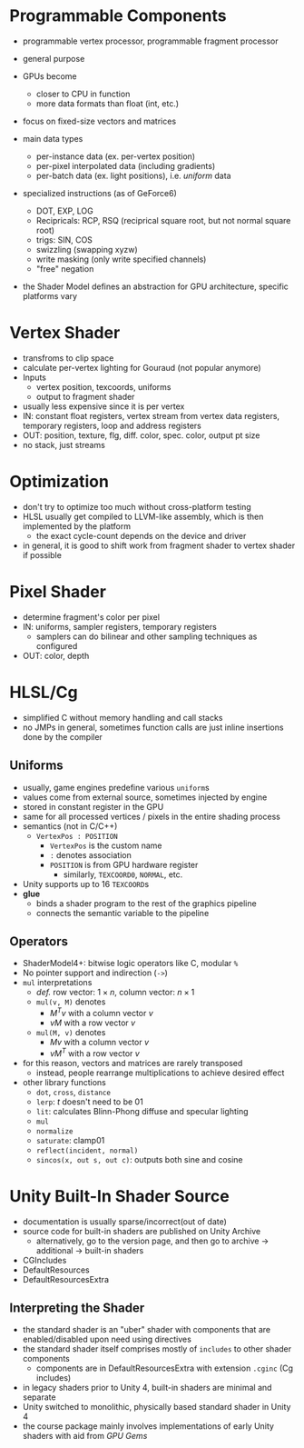 # Programmable Components
- programmable vertex processor, programmable fragment processor
- general purpose

- GPUs become
  - closer to CPU in function
  - more data formats than float (int, etc.)
- focus on fixed-size vectors and matrices

- main data types
  - per-instance data (ex. per-vertex position)
  - per-pixel interpolated data (including gradients)
  - per-batch data (ex. light positions), i.e. *uniform*  data

- specialized instructions (as of GeForce6)
  - DOT, EXP, LOG
  - Recipricals: RCP, RSQ (reciprical square root, but not normal square root)
  - trigs: SIN, COS
  - swizzling (swapping xyzw)
  - write masking (only write specified channels)
  - "free" negation
- the Shader Model defines an abstraction for GPU architecture, specific platforms vary

# Vertex Shader
- transfroms to clip space
- calculate per-vertex lighting for Gouraud (not popular anymore)
- Inputs
  - vertex position, texcoords, uniforms 
  - output to fragment shader 
- usually less expensive since it is per  vertex
- IN: constant float registers, vertex stream from vertex data registers, temporary registers, loop and address registers
- OUT: position, texture, flg, diff. color, spec. color, output pt size
- no stack, just streams

# Optimization
- don't try to optimize too much without cross-platform testing
- HLSL usually get compiled to LLVM-like assembly, which is then implemented by the platform
  - the exact cycle-count depends on the device and driver
- in general, it is good to shift work from fragment shader to vertex shader if possible

# Pixel Shader
- determine fragment's color per pixel
- IN: uniforms, sampler registers, temporary registers
  - samplers can do bilinear and other sampling techniques as configured
- OUT: color, depth

# HLSL/Cg
- simplified C without memory handling and call stacks
- no JMPs in general, sometimes function calls are just inline insertions done by the compiler
## Uniforms
- usually, game engines predefine various `uniform`s
- values come from external source, sometimes injected by engine
- stored in constant register in the GPU
- same for all processed vertices / pixels in the entire shading process
- semantics (not in C/C++)
  - `VertexPos : POSITION`
    - `VertexPos` is the custom name
    - ` : `  denotes association
    - `POSITION` is from GPU hardware register
      - similarly,  `TEXCOORD0`, `NORMAL`, etc.
- Unity supports up to 16 `TEXCOORD`s
- **glue**
  - binds a shader program to the rest of the graphics pipeline
  - connects the semantic variable to the pipeline

## Operators
- ShaderModel4+: bitwise logic operators like C, modular `%`
- No pointer support and indirection (`->`)
- `mul` interpretations
  - *def.* row vector: $1 \times n$, column vector: $n \times 1$
  - `mul(v, M)` denotes
    - $M^Tv$ with a column vector $v$
    - $vM$ with a row vector $v$
  - `mul(M, v)` denotes
    - $Mv$ with a column vector $v$
    - $vM^T$ with a row vector $v$
- for this reason, vectors and matrices are rarely transposed
  - instead, people rearrange multiplications to achieve desired effect
- other library functions
  - `dot`, `cross`,  `distance`
  - `lerp`: $t$ doesn't need to be 01
  - `lit`: calculates Blinn-Phong diffuse and specular lighting
  - `mul`
  - `normalize`
  - `saturate`: clamp01
  - `reflect(incident, normal)`
  - `sincos(x, out s, out c)`: outputs both sine and cosine

# Unity Built-In Shader Source
- documentation is usually sparse/incorrect(out of date)
- source code for built-in shaders are published on Unity Archive
  - alternatively, go to the version page, and then go to archive -> additional -> built-in shaders
- CGIncludes
- DefaultResources
- DefaultResourcesExtra
## Interpreting the Shader
- the standard shader is an "uber" shader with components that are enabled/disabled upon need using directives
- the standard shader itself comprises mostly of `includes` to other shader components
  - components are in DefaultResourcesExtra with extension `.cginc` (Cg includes)
- in legacy shaders prior to Unity 4, built-in shaders are minimal and separate
- Unity switched to monolithic, physically based standard shader in Unity 4
- the course package mainly involves implementations of early Unity shaders with aid from *GPU Gems*

